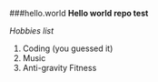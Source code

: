 ###hello.world
**Hello world repo test**

*Hobbies list*

1. Coding (you guessed it)
2. Music
3. Anti-gravity Fitness 


